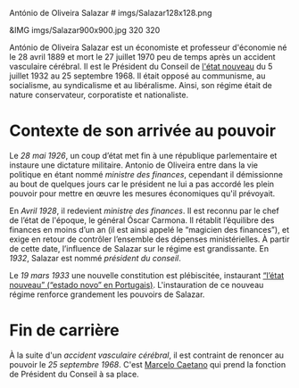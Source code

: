 António de Oliveira Salazar # imgs/Salazar128x128.png

&IMG imgs/Salazar900x900.jpg 320 320

António de Oliveira Salazar est un économiste et professeur d'économie né le 28 avril 1889 et mort le 27 juillet 1970 peu de temps après un accident vasculaire cérébral. Il est le Président du Conseil de [l'état nouveau](articles/02_Gouvernement_Sal.md) du 5 juillet 1932 au 25 septembre 1968.
Il était opposé au communisme, au socialisme, au syndicalisme et au libéralisme. Ainsi, son régime était de nature conservateur, corporatiste et nationaliste.


# Contexte de son arrivée au pouvoir
Le *28 mai 1926*, un coup d’état met fin à une république parlementaire et instaure une dictature militaire. Antonio de Oliveira entre dans la vie politique en étant nommé *ministre des finances*, cependant il démissionne au bout de quelques jours car le président ne lui a pas accordé les plein pouvoir pour mettre en œuvre les mesures économiques qu'il prévoyait.

En *Avril 1928*, il redevient *ministre des finances*. Il est reconnu par le chef de l’état de l'époque, le général Óscar Carmona. Il rétablit l’équilibre des finances en moins d’un an (il est ainsi appelé le “magicien des finances”), et exige en retour de contrôler l’ensemble des dépenses ministérielles. À partir de cette date, l’influence de Salazar sur le régime est grandissante.
En *1932*, Salazar est nommé *président du conseil*.

Le *19 mars 1933* une nouvelle constitution est plébiscitée, instaurant [“l’état nouveau” (“estado novo” en Portugais)](articles/02_Gouvernement_Sal.md). L'instauration de ce nouveau régime renforce grandement les pouvoirs de Salazar.

# Fin de carrière

À la suite d'un *accident vasculaire cérébral*, il est contraint de renoncer au pouvoir le *25 septembre 1968*. C'est [Marcelo Caetano](articles/03_Marcelo_Caetano.md) qui prend la fonction de Président du Conseil à sa place.